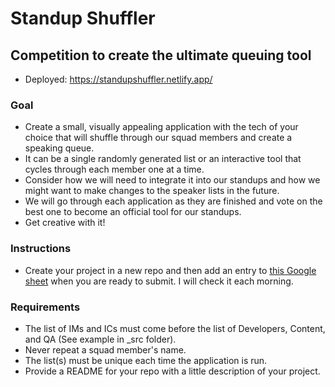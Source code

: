 # Standup Shuffler
## Competition to create the ultimate queuing tool
- Deployed: https://standupshuffler.netlify.app/

### Goal
- Create a small, visually appealing application with the tech of your choice that will shuffle through our squad members and create a speaking queue. 
- It can be a single randomly generated list or an interactive tool that cycles through each member one at a time.
- Consider how we will need to integrate it into our standups and how we might want to make changes to the speaker lists in the future. 
- We will go through each application as they are finished and vote on the best one to become an official tool for our standups.
- Get creative with it!

### Instructions
- Create your project in a new repo and then add an entry to [this Google sheet](https://docs.google.com/spreadsheets/d/1M9IfYcLvBnBilfIAnkj0p_OiVk7aYQP1_cawptkw188/edit#gid=0) when you are ready to submit. I will check it each morning.

### Requirements
- The list of IMs and ICs must come before the list of Developers, Content, and QA (See example in _src folder). 
- Never repeat a squad member's name.
- The list(s) must be unique each time the application is run.
- Provide a README for your repo with a little description of your project. 
